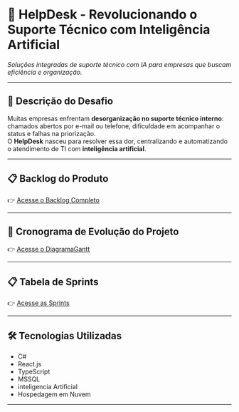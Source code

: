 # 📌 HelpDesk - Revolucionando o Suporte Técnico com Inteligência Artificial  

_Soluções integradas de suporte técnico com IA para empresas que buscam eficiência e organização._

---

## 📝 Descrição do Desafio  
Muitas empresas enfrentam **desorganização no suporte técnico interno**: chamados abertos por e-mail ou telefone, dificuldade em acompanhar o status e falhas na priorização.  
O **HelpDesk** nasceu para resolver essa dor, centralizando e automatizando o atendimento de TI com **inteligência artificial**.

---

## 📋 Backlog do Produto  

👉 [Acesse o Backlog Completo](https://github.com/acreditar/HelpDeskPIM/blob/main/backlog.md)

---

## 📆 Cronograma de Evolução do Projeto  

👉 [Acesse o DiagramaGantt](https://github.com/acreditar/HelpDeskPIM/blob/main/gantt.md)


---

## 📋 Tabela de Sprints  

👉 [Acesse as Sprints](https://github.com/acreditar/HelpDeskPIM/blob/main/sprint.md)


---

## 🛠 Tecnologias Utilizadas  
- C# 
- React.js  
- TypeScript 
- MSSQL
- inteligencia Artificial
- Hospedagem em Nuvem  

---
